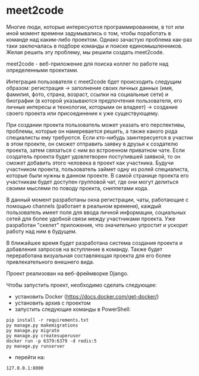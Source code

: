 # meet2code
Многие люди, которые интересуются программированием, в тот или иной момент времени задумывались о том, чтобы поработать в команде над каким-либо проектом. Однако зачастую проблема как-раз таки заключалась в подборе команды и поиске единомышленников. Желая решить эту проблему, мы решили создать meet2code.

meet2code - веб-приложение для поиска коллег по работе над определенными проектами.

Интеграция пользователя с meet2code бдет происходить следущим образом: регистрация -> заполнение своих личных данных (имя, фамилия, фото, страна, возраст, ссылки на социальные сети) и биографии (в которой указываются предпочтения пользователя, его личные интересы и технологии, которыми он владеет) -> создание своего проекта или присоединение к уже существующему.

При создании проекта пользователь может указать его перспективы, проблемы, которые он намеревается решить, а также какого рода специалисты ему требуются. Если кто-нибудь заинтересуется в участии в этом проекте, он сможет отправить заявку в друзья к создателю проекта, затем связаться с ним во встроенном приватном чате. Если создатель проекта будет удовлетворен поступившей заявкой, то он сможет добавить этого человека в проект как участника. Будучи участником проекта, пользователь займет одну из ролей специалиста, которые были нужны в данном проекте. В самой странице проекта его участникам будет доступен групповой чат, где они могут делиться своими мыслями по поводу проекта, сниппетами кода.

В данный момент разработаны окна регистрации, чаты, работающие с помощью channels (работает в реальном времени), каждый пользователь имеет поля для ввода личной информации, социальных сетей для более удобной связи между участниками проекта. Уже разработан "скелет" приложения, что значительно упростит и ускорит работу над ним в будущем.  

В ближайшее время будет разработана система создания проекта и добавления запросов на вступление в команду. Также будет переработана визуальная составляющая проекта для его более привлекательного внешнего вида. 

Проект реализован на веб-фреймворке Django.

Чтобы запустить проект, необходимо сделать следующее:
- установить Docker (https://docs.docker.com/get-docker/)
- установить архив с проектом
- запустить следующие команды в PowerShell:
```
pip install -r requirements.txt
py manage.py makemigrations
py manage.py migrate
py manage.py createsuperuser
docker run -p 6379:6379 -d redis:5
py manage.py runserver
```
- перейти на:
```
127.0.0.1:8000
```

